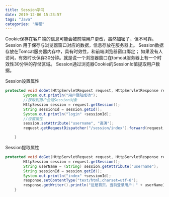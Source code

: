 ```yaml
---
title: Session学习
date: 2019-12-06 15:23:57
tags: "Java"
categories: "编程"
---
```

Cookie保存在客户端的信息可能会被前端用户更改，虽然加密了，但不可靠。
Session 用于保存与浏览器窗口对应的数据，信息存放在服务器上。
Session数据存放在Tomcat服务器内存中，具有时效性，和前端浏览器窗口绑定；
如果没有人访问，有效时长保存30分钟。就是说一个浏览器窗口在tomcat服务器上有一个时效性30分钟的存储区域。
Session通过浏览器Cookie的SessionId值提取用户数据。

Session设置属性
``` java
protected void doGet(HttpServletRequest request, HttpServletResponse response) throws ServletException, IOException {
        System.out.println("用户登陆成功");
        //获取到用户会话Session对象
        HttpSession session = request.getSession();
        String sessionId = session.getId();
        System.out.println("login" +sessionId);
        //设置属性
        session.setAttribute("username", "高涛");
        request.getRequestDispatcher("/session/index").forward(request, response);

    }
```
Session提取属性
``` java
protected void doGet(HttpServletRequest request, HttpServletResponse response) throws ServletException, IOException {
        HttpSession session = request.getSession();
        String userName = (String) session.getAttribute("username");
        String sessionId = session.getId();
        System.out.println("index" +sessionId);
        response.setContentType("text/html;charset=utf-8");
        response.getWriter().println("这是首页，当前登录用户：" + userName);
    }
```

